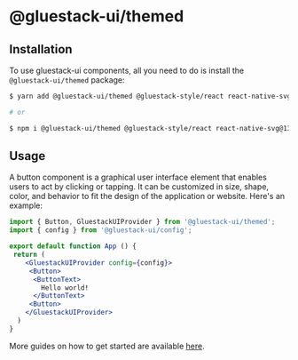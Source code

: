 # @gluestack-ui/themed

## Installation

To use gluestack-ui components, all you need to do is install the
`@gluestack-ui/themed` package:

```sh
$ yarn add @gluestack-ui/themed @gluestack-style/react react-native-svg@13.4.0

# or

$ npm i @gluestack-ui/themed @gluestack-style/react react-native-svg@13.4.0
```

## Usage

A button component is a graphical user interface element that enables users to act by clicking or tapping. It can be customized in size, shape, color, and behavior to fit the design of the application or website. Here's an example:

```jsx
import { Button, GluestackUIProvider } from '@gluestack-ui/themed';
import { config } from '@gluestack-ui/config';

export default function App () {
 return (
    <GluestackUIProvider config={config}>
     <Button>
      <ButtonText>
        Hello world!
      </ButtonText>
     <Button>
    </GluestackUIProvider>
  )
}
```

More guides on how to get started are available
[here](https://gluestack.io/).
